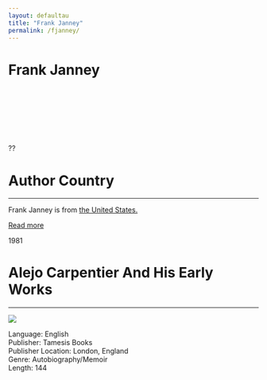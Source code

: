 ```yaml
---
layout: defaultau
title: "Frank Janney"
permalink: /fjanney/
---
```

<!-- partial:index.partial.html -->
<div class="content">
    <h1>Frank Janney</h1>
    <div class="quote">
        <div><img src="" class="logo"></div>
    </div>
    <div class="timeline">
        <div style="padding-bottom:100px;"></div>
        <div class="block">
            <div class="date right"><p class="right"> ?? </p></div>
            <div class="dot"></div>
            <div class="left first">
            <div class="author_country">
                <h1>Author Country</h1><hr>
            <div class="aclocation"> <p>Frank Janney is from <a href="{{ site.baseurl }}/1">the United States.</a></p></div>
              <div class="acreadmore">   <a href="NA" target="_blank">Read more</a> </div>
            </div>
            </div>
        </div>
        <div class="block">
            <div class="date left"><p class="left">1981</p></div>
            <div class="dot"></div>
            <div class="right">
                <h1>Alejo Carpentier And His Early Works</h1><hr>
                <p><img src="https://m.media-amazon.com/images/I/5136xP0Vy6L._SX329_BO1,204,203,200_.jpg"></p>
                <p>
                Language: English<br>
                Publisher: Tamesis Books<br>
                Publisher Location: London, England<br>
                Genre: Autobiography/Memoir<br>
                Length: 144<br>
                </p>
            </div>
        </div>
